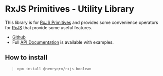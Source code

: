 # RxJS Primitives - Utility Library

This library is for [RxJS Primitives](https://github.com/tanepiper/rxjs-primitives) and
provides some convenience operators for [RxJS](https://rxjs-dev.firebaseapp.com/) that provide some useful features.

- [Github](https://github.com/tanepiper/rxjs-primitives)
- Full [API Documentation](https://tanepiper.github.io/rxjs-primitives/) is available with examples.

## How to install

> `npm install @henryqrm/rxjs-boolean`

